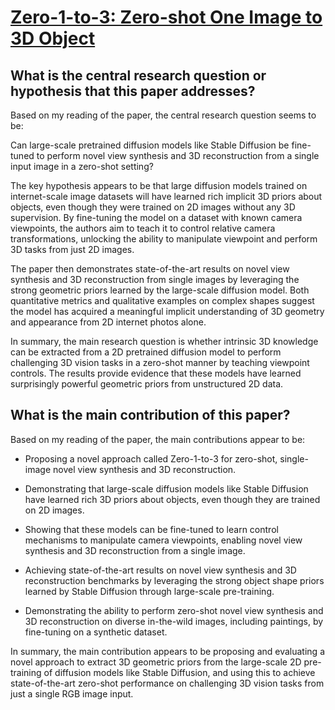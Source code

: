 # [Zero-1-to-3: Zero-shot One Image to 3D Object](https://arxiv.org/abs/2303.11328)

## What is the central research question or hypothesis that this paper addresses?

 Based on my reading of the paper, the central research question seems to be: 

Can large-scale pretrained diffusion models like Stable Diffusion be fine-tuned to perform novel view synthesis and 3D reconstruction from a single input image in a zero-shot setting?

The key hypothesis appears to be that large diffusion models trained on internet-scale image datasets will have learned rich implicit 3D priors about objects, even though they were trained on 2D images without any 3D supervision. By fine-tuning the model on a dataset with known camera viewpoints, the authors aim to teach it to control relative camera transformations, unlocking the ability to manipulate viewpoint and perform 3D tasks from just 2D images.

The paper then demonstrates state-of-the-art results on novel view synthesis and 3D reconstruction from single images by leveraging the strong geometric priors learned by the large-scale diffusion model. Both quantitative metrics and qualitative examples on complex shapes suggest the model has acquired a meaningful implicit understanding of 3D geometry and appearance from 2D internet photos alone.

In summary, the main research question is whether intrinsic 3D knowledge can be extracted from a 2D pretrained diffusion model to perform challenging 3D vision tasks in a zero-shot manner by teaching viewpoint controls. The results provide evidence that these models have learned surprisingly powerful geometric priors from unstructured 2D data.


## What is the main contribution of this paper?

 Based on my reading of the paper, the main contributions appear to be:

- Proposing a novel approach called Zero-1-to-3 for zero-shot, single-image novel view synthesis and 3D reconstruction. 

- Demonstrating that large-scale diffusion models like Stable Diffusion have learned rich 3D priors about objects, even though they are trained on 2D images.

- Showing that these models can be fine-tuned to learn control mechanisms to manipulate camera viewpoints, enabling novel view synthesis and 3D reconstruction from a single image.

- Achieving state-of-the-art results on novel view synthesis and 3D reconstruction benchmarks by leveraging the strong object shape priors learned by Stable Diffusion through large-scale pre-training.

- Demonstrating the ability to perform zero-shot novel view synthesis and 3D reconstruction on diverse in-the-wild images, including paintings, by fine-tuning on a synthetic dataset.

In summary, the main contribution appears to be proposing and evaluating a novel approach to extract 3D geometric priors from the large-scale 2D pre-training of diffusion models like Stable Diffusion, and using this to achieve state-of-the-art zero-shot performance on challenging 3D vision tasks from just a single RGB image input.
